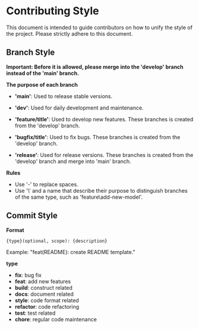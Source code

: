 # Contributing Style

This document is intended to guide contributors on how to unify the style of the project. Please strictly adhere to this document.

## Branch Style

**Important: Before it is allowed, please merge into the 'develop' branch instead of the 'main' branch.**

**The purpose of each branch**

- **'main'**: Used to release stable versions.

- **'dev'**: Used for daily development and maintenance.

- **'feature/title'**: Used to develop new features. These branches is created from the 'develop' branch.

- **'bugfix/title'**: Used to fix bugs. These branches is created from the 'develop' branch.

- **'release'**: Used for release versions. These branches is created from the 'develop' branch and merge into 'main' branch.

**Rules**
- Use '-' to replace spaces.
- Use '\\' and a name that describe their purpose to distinguish branches of the same type, such as 'feature\add-new-model'.


## Commit Style

**Format**

    {type}(optional, scope): {description}

Example: "feat(README): create README template."

**type**

- **fix**: bug fix
- **feat**: add new features
- **build**: construct related
- **docs**: document related
- **style**: code format related
- **refactor**: code refactoring
- **test**: test related
- **chore**: regular code maintenance
